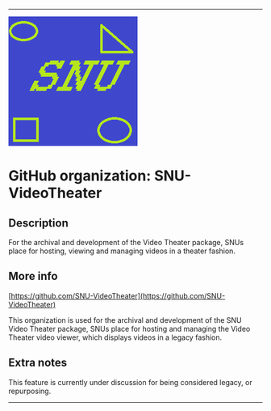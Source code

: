 
***

![SNU_blue_and_gold_legacy_icon.png failed to load. The file may be missing or corrupt. Check the file path for errors first.](/AdditionalInfo/1/SNU-VideoTheater/SNU_blue_and_gold_legacy_icon.png)

# GitHub organization: SNU-VideoTheater

## Description

For the archival and development of the Video Theater package, SNUs place for hosting, viewing and managing videos in a theater fashion.

## More info

[https://github.com/SNU-VideoTheater](https://github.com/SNU-VideoTheater)

This organization is used for the archival and development of the SNU Video Theater package, SNUs place for hosting and managing the Video Theater video viewer, which displays videos in a legacy fashion.

## Extra notes

This feature is currently under discussion for being considered legacy, or repurposing.

***
